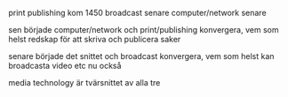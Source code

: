 
print publishing kom 1450
broadcast senare
computer/network senare

sen började computer/network och print/publishing konvergera, vem som helst redskap för att skriva och publicera saker

senare började det snittet och broadcast konvergera, vem som helst kan broadcasta video etc nu också

media technology är tvärsnittet av alla tre

